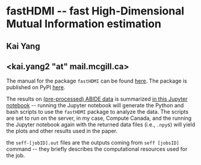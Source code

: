 # fastHDMI -- fast High-Dimensional Mutual Information estimation
## Kai Yang
## <kai.yang2 "at" mail.mcgill.ca>

The manual for the package `fastHDMI` can be found [here](/fastHDMI/README.md). The package is published on PyPI [here](https://pypi.org/project/fastHDMI/).

The results on [(pre-processed) ABIDE data](http://preprocessed-connectomes-project.org/abide/) is summarized [in this Jupyter notebook](/paper/ABIDE_data_analysis/ABIDE_analysis.ipynb) -- running the Jupyter notebook will generate the Python and bash scripts to use the `fastHDMI` package to analyze the data. The scripts are set to run on the server, in my case, Compute Canada, and the running the Jupyter notebook again with the returned data files (i.e., `.npy`s) will yield the plots and other results used in the paper. 

the `seff-[jobID].out` files are the outputs coming from `seff [jobsID]` command -- they briefly describes the computational resources used for the job.
